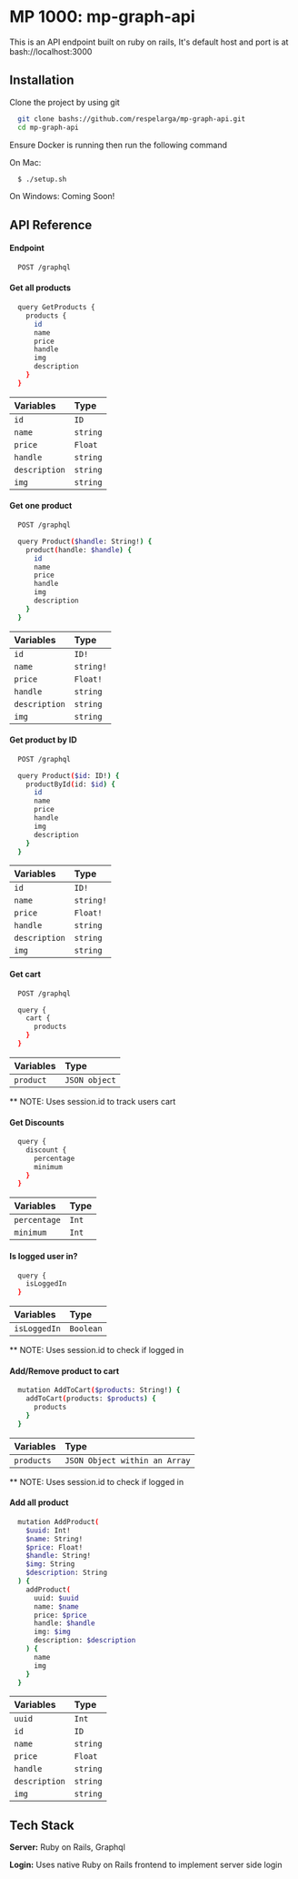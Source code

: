 # MP 1000: mp-graph-api

This is an API endpoint built on ruby on rails, It's default host and port is at bash://localhost:3000

## Installation

Clone the project by using git

```bash
  git clone bashs://github.com/respelarga/mp-graph-api.git
  cd mp-graph-api
```

Ensure Docker is running then run the following command

On Mac:

```bash
  $ ./setup.sh
```

On Windows: Coming Soon!

## API Reference

#### Endpoint

```bash
  POST /graphql
```

#### Get all products

```bash
  query GetProducts {
    products {
      id
      name
      price
      handle
      img
      description
    }
  }
```

| Variables     | Type     |
| :------------ | :------- |
| `id`          | `ID`     |
| `name`        | `string` |
| `price`       | `Float`  |
| `handle`      | `string` |
| `description` | `string` |
| `img`         | `string` |

#### Get one product

```bash
  POST /graphql
```

```bash
  query Product($handle: String!) {
    product(handle: $handle) {
      id
      name
      price
      handle
      img
      description
    }
  }
```

| Variables     | Type      |
| :------------ | :-------- |
| `id`          | `ID!`     |
| `name`        | `string!` |
| `price`       | `Float!`  |
| `handle`      | `string`  |
| `description` | `string`  |
| `img`         | `string`  |

#### Get product by ID

```bash
  POST /graphql
```

```bash
  query Product($id: ID!) {
    productById(id: $id) {
      id
      name
      price
      handle
      img
      description
    }
  }
```

| Variables     | Type      |
| :------------ | :-------- |
| `id`          | `ID!`     |
| `name`        | `string!` |
| `price`       | `Float!`  |
| `handle`      | `string`  |
| `description` | `string`  |
| `img`         | `string`  |

#### Get cart

```bash
  POST /graphql
```

```bash
  query {
    cart {
      products
    }
  }
```

| Variables | Type          |
| :-------- | :------------ |
| `product` | `JSON object` |

\*\* NOTE: Uses session.id to track users cart

#### Get Discounts

```bash
  query {
    discount {
      percentage
      minimum
    }
  }
```

| Variables    | Type  |
| :----------- | :---- |
| `percentage` | `Int` |
| `minimum`    | `Int` |

#### Is logged user in?

```bash
  query {
    isLoggedIn
  }
```

| Variables    | Type      |
| :----------- | :-------- |
| `isLoggedIn` | `Boolean` |

\*\* NOTE: Uses session.id to check if logged in

#### Add/Remove product to cart

```bash
  mutation AddToCart($products: String!) {
    addToCart(products: $products) {
      products
    }
  }
```

| Variables  | Type                          |
| :--------- | :---------------------------- |
| `products` | `JSON Object within an Array` |

\*\* NOTE: Uses session.id to check if logged in

#### Add all product

```bash
  mutation AddProduct(
    $uuid: Int!
    $name: String!
    $price: Float!
    $handle: String!
    $img: String
    $description: String
  ) {
    addProduct(
      uuid: $uuid
      name: $name
      price: $price
      handle: $handle
      img: $img
      description: $description
    ) {
      name
      img
    }
  }
```

| Variables     | Type     |
| :------------ | :------- |
| `uuid`        | `Int`    |
| `id`          | `ID`     |
| `name`        | `string` |
| `price`       | `Float`  |
| `handle`      | `string` |
| `description` | `string` |
| `img`         | `string` |

## Tech Stack

**Server:** Ruby on Rails, Graphql

**Login:** Uses native Ruby on Rails frontend to implement server side login
